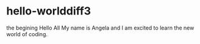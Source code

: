 # hello-worlddiff3
the begining
Hello All 
My name is Angela 
and I am excited to learn the new world of coding.
